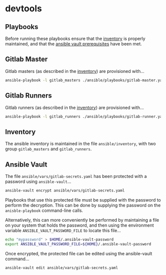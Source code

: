 # devtools

## Playbooks

Before running these playbooks ensure that the [inventory](#inventory) is properly maintained, and that the [ansible vault prerequisites](#ansible-vault) have been met.

## Gitlab Master

Gitlab masters (as described in the [inventory](#inventory)) are provisioned with...

```bash
ansible-playbook -l gitlab_masters ./ansible/playbooks/gitlab-master.yaml
```

## Gitlab Runners

Gitlab runners (as described in the [inventory](#inventory)) are provisioned with...

```bash
ansible-playbook -l gitlab_runners ./ansible/playbooks/gitlab-runner.yaml
```

## Inventory

The ansible inventory is maintained in the file `ansible/inventory`, with two group `gitlab_masters` and `gitlab_runners`.

## Ansible Vault

The file `ansible/vars/gitlab-secrets.yaml` has been protected with a password using `ansible-vault`...

```bash
ansible-vault encrypt ansible/vars/gitlab-secrets.yaml
```

Playbooks that use this protected file must be supplied with the password to perform the decryption. This can be done by supplying the password on the `anisble-playbook` command-line calls.

Alternatively, this can more conveniently be performed by maintaining a file on your system that holds the password, and then using the environment variable `ANSIBLE_VAULT_PASSWORD_FILE` to locate this file...

```bash
echo "mypassword" > $HOME/.ansible-vault-password
export ANSIBLE_VAULT_PASSWORD_FILE=${HOME}/.ansible-vault-password
```

Once encrypted, the protected file can be edited using the ansible-vault command...

```bash
ansible-vault edit ansible/vars/gitlab-secrets.yaml
```
